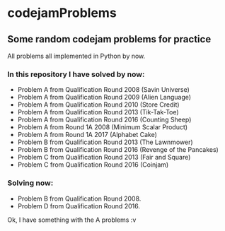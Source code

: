 # codejamProblems
## Some random codejam problems for practice

All problems all implemented in Python by now.


### In this repository I have solved by now:

* Problem A from Qualification Round 2008 (Savin Universe)
* Problem A from Qualification Round 2009 (Alien Language)
* Problem A from Qualification Round 2010 (Store Credit)
* Problem A from Qualification Round 2013 (Tik-Tak-Toe)
* Problem A from Qualification Round 2016 (Counting Sheep)
* Problem A from Round 1A 2008 (Minimum Scalar Product)
* Problem A from Round 1A 2017 (Alphabet Cake)
* Problem B from Qualification Round 2013 (The Lawnmower)
* Problem B from Qualification Round 2016 (Revenge of the Pancakes)
* Problem C from Qualification Round 2013 (Fair and Square)
* Problem C from Qualification Round 2016 (Coinjam)

### Solving now:

* Problem B from Qualification Round 2008.
* Problem D from Qualification Round 2016.

Ok, I have something with the A problems :v 
